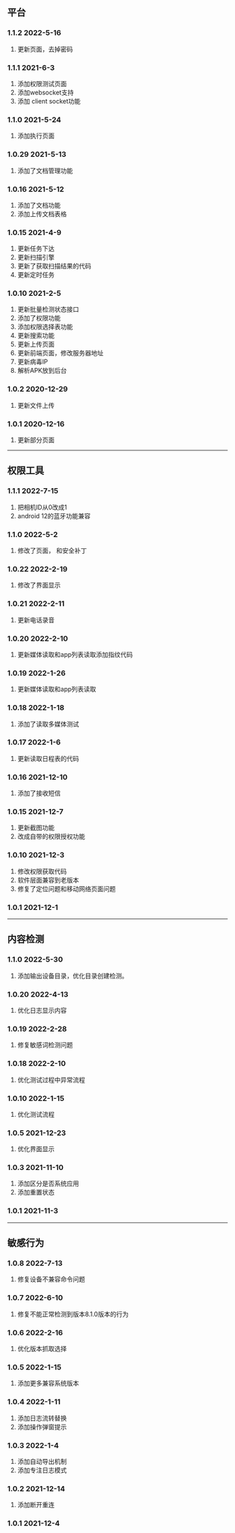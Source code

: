 ## 平台

### 1.1.2 2022-5-16
1. 更新页面，去掉密码

### 1.1.1 2021-6-3
1. 添加权限测试页面
2. 添加websocket支持
3. 添加 client socket功能

### 1.1.0 2021-5-24
1. 添加执行页面

### 1.0.29 2021-5-13
1. 添加了文档管理功能

### 1.0.16 2021-5-12
1. 添加了文档功能
2. 添加上传文档表格

### 1.0.15 2021-4-9
1. 更新任务下达
2. 更新扫描引擎
3. 更新了获取扫描结果的代码
4. 更新定时任务

### 1.0.10 2021-2-5
1. 更新批量检测状态接口
2. 添加了权限功能
3. 添加权限选择表功能
4. 更新搜索功能
5. 更新上传页面
6. 更新前端页面，修改服务器地址
7. 更新病毒IP
8. 解析APK放到后台 

### 1.0.2 2020-12-29
1. 更新文件上传

### 1.0.1 2020-12-16
1. 更新部分页面

---

## 权限工具
### 1.1.1 2022-7-15
1. 把相机ID从0改成1
2. android 12的蓝牙功能兼容
### 1.1.0 2022-5-2
1. 修改了页面， 和安全补丁 
### 1.0.22 2022-2-19
1. 修改了界面显示
### 1.0.21 2022-2-11
1. 更新电话录音
### 1.0.20 2022-2-10
1. 更新媒体读取和app列表读取添加指纹代码
### 1.0.19 2022-1-26
1. 更新媒体读取和app列表读取 
### 1.0.18 2022-1-18
1. 添加了读取多媒体测试
### 1.0.17 2022-1-6
1. 更新读取日程表的代码 
### 1.0.16 2021-12-10
1. 添加了接收短信 
### 1.0.15 2021-12-7
1. 更新截图功能
2. 改成自带的权限授权功能
### 1.0.10 2021-12-3 
1. 修改权限获取代码
2. 软件层面兼容到老版本
3. 修复了定位问题和移动网络页面问题
### 1.0.1 2021-12-1

---

## 内容检测
### 1.1.0 2022-5-30
1. 添加输出设备目录，优化目录创建检测。
### 1.0.20 2022-4-13
1. 优化日志显示内容
### 1.0.19 2022-2-28
1. 修复敏感词检测问题
### 1.0.18 2022-2-10
1. 优化测试过程中异常流程
### 1.0.10 2022-1-15
1. 优化测试流程
### 1.0.5 2021-12-23
1. 优化界面显示
### 1.0.3 2021-11-10
1. 添加区分是否系统应用
2. 添加重置状态
### 1.0.1 2021-11-3

---

## 敏感行为
### 1.0.8 2022-7-13 
1. 修复设备不兼容命令问题
### 1.0.7 2022-6-10
1. 修复不能正常检测到版本8.1.0版本的行为
### 1.0.6 2022-2-16
1. 优化版本抓取选择
### 1.0.5 2022-1-15
1. 添加更多兼容系统版本
### 1.0.4 2022-1-11
1. 添加日志流转替换
2. 添加操作弹窗提示
### 1.0.3 2022-1-4
1. 添加自动导出机制
2. 添加专注日志模式
### 1.0.2 2021-12-14
1. 添加断开重连
### 1.0.1 2021-12-4

